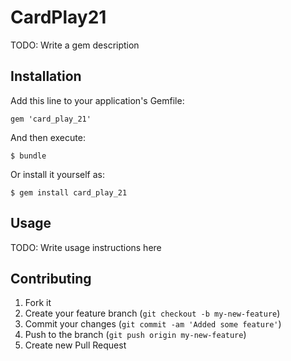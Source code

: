 # CardPlay21

TODO: Write a gem description

## Installation

Add this line to your application's Gemfile:

    gem 'card_play_21'

And then execute:

    $ bundle

Or install it yourself as:

    $ gem install card_play_21

## Usage

TODO: Write usage instructions here

## Contributing

1. Fork it
2. Create your feature branch (`git checkout -b my-new-feature`)
3. Commit your changes (`git commit -am 'Added some feature'`)
4. Push to the branch (`git push origin my-new-feature`)
5. Create new Pull Request
